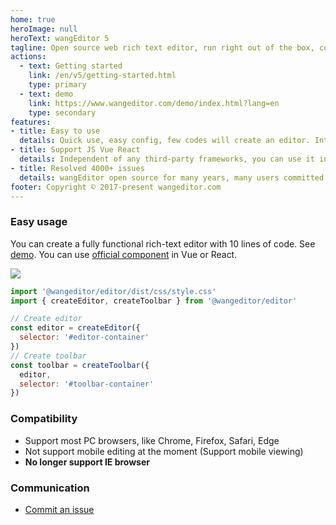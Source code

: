 ```yaml
---
home: true
heroImage: null
heroText: wangEditor 5
tagline: Open source web rich text editor, run right out of the box, config simply.
actions:
  - text: Getting started
    link: /en/v5/getting-started.html
    type: primary
  - text: demo
    link: https://www.wangeditor.com/demo/index.html?lang=en
    type: secondary
features:
- title: Easy to use
  details: Quick use, easy config, few codes will create an editor. Integrate all basic functions, No need to secondary develop.
- title: Support JS Vue React
  details: Independent of any third-party frameworks, you can use it in jQuery, Vue, React. We supply official Vue React components.
- title: Resolved 4000+ issues
  details: wangEditor open source for many years, many users committed many issues. We have resolved 4000+ Github issues and will go on.
footer: Copyright © 2017-present wangeditor.com
---
```


### Easy usage

You can create a fully functional rich-text editor with 10 lines of code. See [demo](https://www.wangeditor.com/demo/index.html?lang=en).
You can use [official component](/en/v5/for-frame.html) in Vue or React.

![](/image/editor-en.png)

```js
import '@wangeditor/editor/dist/css/style.css'
import { createEditor, createToolbar } from '@wangeditor/editor'

// Create editor
const editor = createEditor({
  selector: '#editor-container'
})
// Create toolbar
const toolbar = createToolbar({
  editor,
  selector: '#toolbar-container'
})
```

### Compatibility

- Support most PC browsers, like Chrome, Firefox, Safari, Edge
- Not support mobile editing at the moment (Support mobile viewing)
- **No longer support IE browser**

### Communication

- [Commit an issue]((https://github.com/wangeditor-team/wangEditor-v5/issues))
